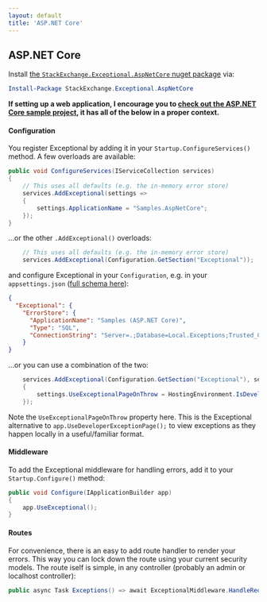 ```yaml
---
layout: default
title: 'ASP.NET Core'
---
```

## ASP.NET Core

Install [the `StackExchange.Exceptional.AspNetCore` nuget package](https://www.nuget.org/packages/StackExchange.Exceptional.AspNetCore) via:

```powershell
Install-Package StackExchange.Exceptional.AspNetCore
```

**If setting up a web application, I encourage you to [check out the ASP.NET Core sample project](https://github.com/NickCraver/StackExchange.Exceptional/tree/master/samples/Samples.AspNetCore), it has all of the below in a proper context.**

#### Configuration

You register Exceptional by adding it in your `Startup.ConfigureServices()` method. A few overloads are available:

```c#
public void ConfigureServices(IServiceCollection services)
{
    // This uses all defaults (e.g. the in-memory error store)
    services.AddExceptional(settings =>
    {
        settings.ApplicationName = "Samples.AspNetCore";
    });
}
```

...or the other `.AddExceptional()` overloads:
```c#
    // This uses all defaults (e.g. the in-memory error store)
    services.AddExceptional(Configuration.GetSection("Exceptional"));
```
and configure Exceptional in your `Configuration`, e.g. in your `appsettings.json` ([full schema here](https://github.com/NickCraver/StackExchange.Exceptional/blob/master/samples/Samples.AspNetCore/appsettings.json)):
```json
{
  "Exceptional": {
    "ErrorStore": {
      "ApplicationName": "Samples (ASP.NET Core)",
      "Type": "SQL",
      "ConnectionString": "Server=.;Database=Local.Exceptions;Trusted_Connection=True;"
    }
}
```
...or you can use a combination of the two:
```c#
    services.AddExceptional(Configuration.GetSection("Exceptional"), settings =>
    {
        settings.UseExceptionalPageOnThrow = HostingEnvironment.IsDevelopment();
    });
```
Note the `UseExceptionalPageOnThrow` property here. This is the Exceptional alternative to `app.UseDeveloperExceptionPage();` to view exceptions as they happen locally in a useful/familiar format.

#### Middleware

To add the Exceptional middleware for handling errors, add it to your `Startup.Configure()` method:
```c#
public void Configure(IApplicationBuilder app)
{
    app.UseExceptional();
}
```

#### Routes

For convenience, there is an easy to add route handler to render your errors. This way you can lock down the route using your current security models. The route iself is simple, in any controller (probably an admin or localhost controller):

```c#
public async Task Exceptions() => await ExceptionalMiddleware.HandleRequestAsync(HttpContext);
```
